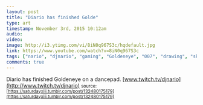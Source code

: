 ```yaml
---
layout: post
title: "Diario has finished Golde"
type: art
timestamp: November 3rd, 2015 10:12am
audio: 
video: 
image: http://i3.ytimg.com/vi/8iN0q967S3c/hqdefault.jpg
link: https://www.youtube.com/watch?v=8iN0q967S3c
tags: ["nario", "djnario", "gaming", "Goldeneye", "007", "drawing", "sketch", "art"]
comments: true
---
```

Diario has finished Goldeneye on a dancepad.  [www.twitch.tv/djnario](http://www.twitch.tv/djnario) 
<small>source: [https://saturdayxiii.tumblr.com/post/132480175179](https://saturdayxiii.tumblr.com/post/132480175179)</small>